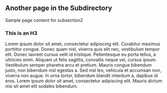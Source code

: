 
## Another page in the Subdirectory

Sample page content for subsection2


### This is an H3

Lorem ipsum dolor sit amet, consectetur adipiscing elit. Curabitur maximus porttitor congue. Donec quam nisl, viverra quis elit nec, vestibulum tempor elit. Donec laoreet cursus velit id tristique. Pellentesque eu porta tellus, a ultricies enim. Aliquam ut felis sagittis, convallis neque vel, cursus ipsum. Vestibulum semper pharetra arcu et pretium. Mauris congue bibendum justo, non bibendum nisl egestas a. Sed nisl leo, vehicula et accumsan non, viverra non augue. In urna tortor, bibendum blandit interdum a, dapibus id eros. Lorem ipsum dolor sit amet, consectetur adipiscing elit. Mauris dictum nisi sit amet elit sodales bibendum.